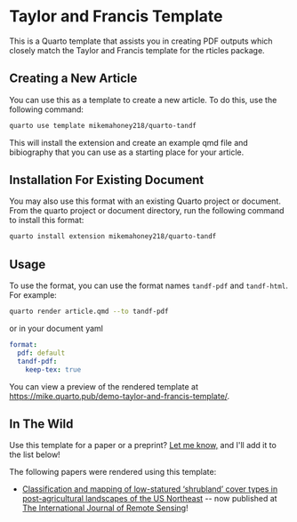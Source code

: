 # Taylor and Francis Template

This is a Quarto template that assists you in creating PDF outputs which closely match the Taylor and Francis template for the rticles package. 

## Creating a New Article

You can use this as a template to create a new article. To do this, use the following command:

```bash
quarto use template mikemahoney218/quarto-tandf
```

This will install the extension and create an example qmd file and bibiography that you can use as a starting place for your article.

## Installation For Existing Document

You may also use this format with an existing Quarto project or document. From the quarto project or document directory, run the following command to install this format:

```bash
quarto install extension mikemahoney218/quarto-tandf
```

## Usage

To use the format, you can use the format names `tandf-pdf` and `tandf-html`. For example:

```bash
quarto render article.qmd --to tandf-pdf
```

or in your document yaml

```yaml
format:
  pdf: default
  tandf-pdf:
    keep-tex: true    
```

You can view a preview of the rendered template at <https://mike.quarto.pub/demo-taylor-and-francis-template/>.

## In The Wild

Use this template for a paper or a preprint? [Let me know,](https://github.com/mikemahoney218/quarto-tandf/issues/new) and I'll add it to the list below!

The following papers were rendered using this template:

+ [Classification and mapping of low-statured ‘shrubland’ cover types in post-agricultural landscapes of the US Northeast](https://www.mm218.dev/papers/shrubland_2022.pdf) -- now published at [The International Journal of Remote Sensing](https://doi.org/10.1080/01431161.2022.2155086)!

